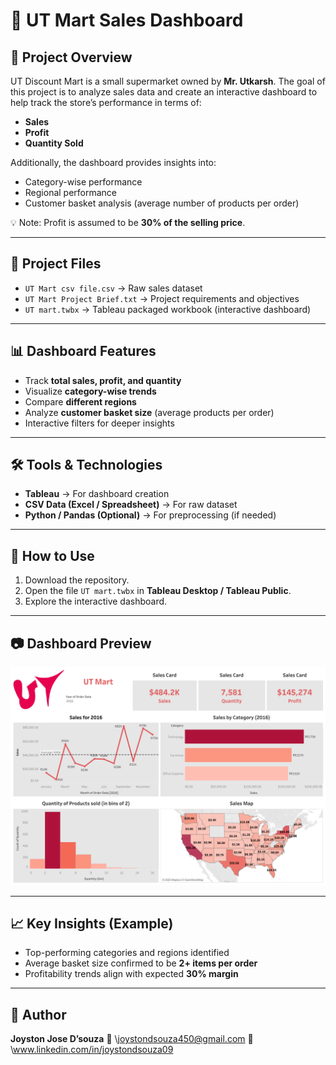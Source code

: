 # 🛒 UT Mart Sales Dashboard

## 📌 Project Overview

UT Discount Mart is a small supermarket owned by **Mr. Utkarsh**.
The goal of this project is to analyze sales data and create an interactive dashboard to help track the store’s performance in terms of:

* **Sales**
* **Profit**
* **Quantity Sold**

Additionally, the dashboard provides insights into:

* Category-wise performance
* Regional performance
* Customer basket analysis (average number of products per order)

💡 Note: Profit is assumed to be **30% of the selling price**.

---

## 📂 Project Files

* `UT Mart csv file.csv` → Raw sales dataset
* `UT Mart Project Brief.txt` → Project requirements and objectives
* `UT mart.twbx` → Tableau packaged workbook (interactive dashboard)

---

## 📊 Dashboard Features

* Track **total sales, profit, and quantity**
* Visualize **category-wise trends**
* Compare **different regions**
* Analyze **customer basket size** (average products per order)
* Interactive filters for deeper insights

---

## 🛠️ Tools & Technologies

* **Tableau** → For dashboard creation
* **CSV Data (Excel / Spreadsheet)** → For raw dataset
* **Python / Pandas (Optional)** → For preprocessing (if needed)

---

## 🚀 How to Use

1. Download the repository.
2. Open the file `UT mart.twbx` in **Tableau Desktop / Tableau Public**.
3. Explore the interactive dashboard.

---

## 📷 Dashboard Preview

![Dashboard Preview](image/Dashboard.png)

---

## 📈 Key Insights (Example)

* Top-performing categories and regions identified
* Average basket size confirmed to be **2+ items per order**
* Profitability trends align with expected **30% margin**

---

## 👤 Author

**Joyston Jose D’souza**
📧 \joystondsouza450@gmail.com
🔗 \www.linkedin.com/in/joystondsouza09


